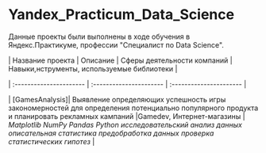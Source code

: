 # Yandex_Practicum_Data_Science
Данные проекты были выполнены в ходе обучения в Яндекс.Практикуме, профессии "Специалист по Data Science".

| Название проекта | Описание | Сферы деятельности компаний | Навыки,нструменты, используемые библиотеки | 

| :---------------------- | :---------------------- | :---------------------- |

| [GamesAnalysis]| Выявление определяющих успешность игры закономерностей для определения потенциально популярного продукта и планировать рекламных кампаний |Gamedev, Интернет-магазины | *Matplotlib NumPy Pandas Python исследовательский анализ данных описательная статистика предобработка данных проверка статистических гипотез* |
